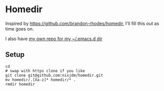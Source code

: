 # Homedir

Inspired by https://github.com/brandon-rhodes/homedir, I'll fill this out as time goes on.

I also have [my own repo for my ~/.emacs.d dir](https://github.com/nixjdm/emacs.d)

## Setup

```shell
cd
# swap with https clone if you like
git clone git@github.com:nixjdm/homedir.git
mv homedir/.[Xa-z]* homedir/* .
rmdir homedir
```
